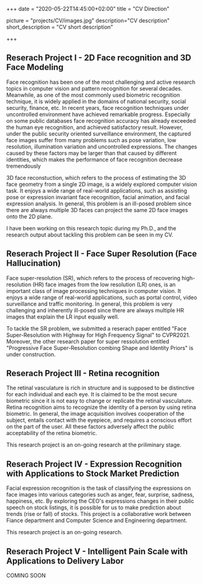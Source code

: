 +++
date = "2020-05-22T14:45:00+02:00"
title = "CV Direction"

picture = "projects/CV/images.jpg"
description="CV description"
short_description = "CV short description"

+++

## Reserach Project I - 2D Face recognition and 3D Face Modeling
Face recognition has been one of the most challenging and active research topics in computer vision and pattern recognition for several decades. Meanwhile,
as one of the most commonly used biometric recognition technique, it is widely applied in the domains of national security, social security, finance, etc. In recent
years, face recognition techniques under uncontrolled environment have achieved remarkable progress. Especially on some public databases face recognition accuracy has already exceeded the human eye recognition, and achieved satisfactory
result. However, under the public security oriented surveillance environment, the captured face images suffer from many problems such as pose variation, low resolution, illumination variation and uncontrolled expressions. The changes caused
by these factors may be larger than that caused by different identities, which makes the performance of face recognition decrease tremendously

3D face reconstuction, which refers to the process of estimating the 3D face geometry from a single 2D image, is a widely explored computer vision task.
It enjoys a wide range of real-world applications, such as assisting pose or expression invariant face recognition, facial animation, and facial expression analysis.
In general, this problem is an ill-posed problem since there are always multiple 3D faces can project the same 2D face images onto the 2D plane.

I have been working on this research topic during my Ph.D., and the research output about tackling this problem can be seen in my CV.

## Reserach Project II - Face Super Resolution (Face Hallucination)
Face super-resolution (SR), which refers to the process of recovering high-resolution (HR) face images from the low resolution (LR) ones, is an
important class of image processing techniques in computer vision. It enjoys a wide range of real-world applications, such as portal control, 
video surveillance and traffic monitoring. In general, this problem is very challenging and inherently ill-posed since there are always multiple
HR images that explain the LR input equally well. 

To tackle the SR problem, we submitted a reserach paper entitled "Face Super-Resolution with Highway for High Frequency Signal" to CVPR2021.
Moreover, the other research paper for super ressolution entitled "Progressive Face Super-Resolution combing Shape and Identity Priors" is under construction.



## Reserach Project III - Retina recognition
The retinal vasculature is rich in structure and is supposed to be distinctive for each individual and each eye. It is claimed to be the most secure
biometric since it is not easy to change or replicate the retinal vasculature. Retina recognition aims to recognize the identity of a person by using 
retina biometric. In general, the image acquisition involves cooperation of the subject, entails contact with the eyepiece, and requires a conscious effort on the part of the
user. All these factors adversely affect the public acceptability of the retina biometric. 

This research project is an on-going research at the priliminary stage. 

## Reserach Project IV - Expression Recognition with Applications to Stock Market Prediction
Facial expression recognition is the task of classifying the expressions on face images into various categories such as anger, fear, surprise, sadness, happiness, etc.
By exploring the CEO's expressions changes in their public speech on stock listings, it is possible for us to make prediction about trends (rise or fall) of stocks. 
This project is a collaborative work between Fiance department and Computer Science and Engineering department.

This research project is an on-going research. 

## Reserach Project V - Intelligent Pain Scale with Applications to Delivery Labor
COMING SOON